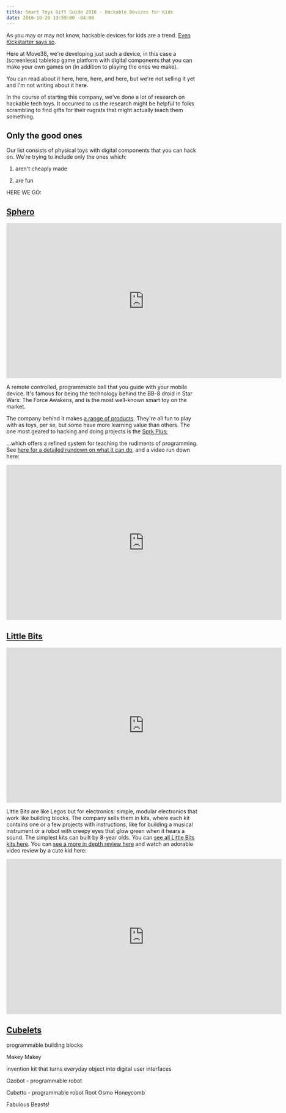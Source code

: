 ```yaml
---
title: Smart Toys Gift Guide 2016 - Hackable Devices for Kids
date: 2016-10-20 13:59:00 -04:00
---
```


As you may or may not know, hackable devices for kids are a trend. [Even Kickstarter says so](https://medium.com/kickstarter/our-tech-predictions-for-2017-5810bb931d63#.gryfq73mv).

Here at Move38, we're developing just such a device, in this case a (screenless) tabletop game platform with digital components that you can make your own games on (in addition to playing the ones we make).

You can read about it here, here, here, and here, but we're not selling it yet and I'm not writing about it here.

In the course of starting this company, we've done a lot of research on hackable tech toys. It occurred to us the research might be helpful to folks scrambling to find gifts for their rugrats that might actually teach them something.

## Only the good ones

Our list consists of physical toys with digital components that you can hack on. We're trying to include only the ones which:

1. aren't cheaply made

2. are fun

HERE WE GO:

## [Sphero](http://www.sphero.com/)

<iframe width="720" height="405" src="https://www.youtube.com/embed/A14Hjxh1ejw" frameborder="0" allowfullscreen></iframe>

A remote controlled, programmable ball that you guide with your mobile device. It's famous for being the technology behind the BB-8 droid in Star Wars: The Force Awakens, and is the most well-known smart toy on the market.

The company behind it makes [a range of products](https://store.sphero.com/). They're all fun to play with as toys, per se, but some have more learning value than others. The one most geared to hacking and doing projects is the [Sprk Plus:](http://www.sphero.com/sprk-plus)

...which offers a refined system for teaching the rudiments of programming. See [here for a detailed rundown on what it can do](https://www.cnet.com/news/sphero-sprk-and-lightning-lab-a-coding-robot-with-new-improvements/), and a video run down here:
<iframe width="720" height="405" src="https://www.youtube.com/embed/wmtncRJ_UP8" frameborder="0" allowfullscreen></iframe>

## [Little Bits](http://littlebits.cc/)

<iframe width="720" height="405" src="https://www.youtube.com/embed/fMg5QPQQOOI" frameborder="0" allowfullscreen></iframe>

Little Bits are like Legos but for electronics: simple, modular electronics that work like building blocks. The company sells them in kits, where each kit contains one or a few projects with instructions, like for building a musical instrument or a robot with creepy eyes that glow green when it hears a sound. The simplest kits can built by 8-year olds. You can [see all Little Bits kits here](http://littlebits.cc/shop/kits).  You can [see a more in depth review here](http://www.hanselman.com/blog/ReviewLittleBitsGadgetsAndGizmosElectronicsKitsForSTEMKids.aspx) and watch an adorable video review by a cute kid here:

<iframe width="720" height="405" src="https://www.youtube.com/embed/-bHNlTyQ75M" frameborder="0" allowfullscreen></iframe>

## [Cubelets](http://www.modrobotics.com/cubelets/)

programmable building blocks

Makey Makey

invention kit that turns everyday object into digital user interfaces

Ozobot - programmable robot

Cubetto - programmable robot
Root
Osmo
Honeycomb

Fabulous Beasts!